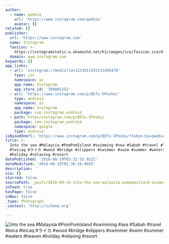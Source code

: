```yaml
---
author:
  - name: qwebie
    url: 'https://www.instagram.com/qwebie'
    avatar: {}
related: []
publisher:
  url: 'https://www.instagram.com'
  name: Instagram
  favicon: >-
    https://instagramstatic-a.akamaihd.net/h1/images/ico/favicon.ico/dfa85bb1fd63.ico
  domain: www.instagram.com
keywords: []
app_links:
  - url: 'instagram://media?id=1233911455135495470'
    type: ios
    namespace: ai
    app_name: Instagram
    app_store_id: '389801252'
  - url: 'https://www.instagram.com/p/BEfu-5PovUu/'
    type: android
    namespace: ai
    app_name: Instagram
    package: com.instagram.android
  - path: https/instagram.com/p/BEfu-5PovUu/
    package: com.instagram.android
    namespace: google
    type: android
isBasedOnUrl: 'https://www.instagram.com/p/BEfu-5PovUu/?taken-by=qwebie'
title: >-
  Into the sea #Malaysia #PomPomIsland #swimming #sea #Sabah #travel #leica
  #leicaq #ライカ #wood #bridge #slippers #swimmer #swim #summer #waters #heaven
  #holiday #relaxing #resort
datePublished: '2016-08-19T02:32:55.922Z'
dateModified: '2016-08-19T02:30:16.404Z'
description: ''
via: {}
starred: false
sourcePath: _posts/2016-08-19-into-the-sea-malaysia-pompomisland-swimming-sea-sabah.md
inFeed: true
hasPage: false
inNav: false
_type: Photograph
_context: 'http://schema.org'

---
```

![Into the sea #Malaysia #PomPomIsland #swimming #sea #Sabah #travel #leica #leicaq #ライカ #wood #bridge #slippers #swimmer #swim #summer #waters #heaven #holiday #relaxing #resort](https://scontent.cdninstagram.com/t51.2885-15/s640x640/sh0.08/e35/12940697_434287490073515_1156948268_n.jpg?ig_cache_key=MTIzMzkxMTQ1NTEzNTQ5NTQ3MA%3D%3D.2)